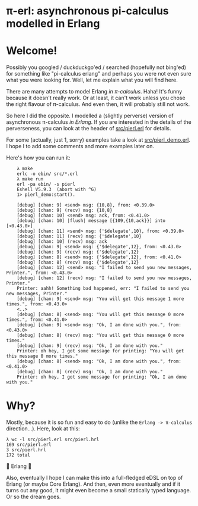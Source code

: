π-erl: asynchronous pi-calculus modelled in Erlang
===================================================

# Welcome!

Possibly you googled / duckduckgo'ed / searched (hopefully not bing'ed) for
something like "pi-calculus erlang" and perhaps you were not even sure what you
were looking for. Well, let me explain what you will find here.

There are many attempts to model Erlang *in π-calculus*. Haha! It's funny
because it doesn't really work. Or at least, it can't work unless you chose the
right flavour of π-calculus. And even then, it will probably still not work.

So here I did the opposite. I modelled a (slightly perverse) version of
asynchronous π-calculus *in Erlang*. If you are interested in the details of
the perverseness, you can look at the header of [src/pierl.erl](src/pierl.erl)
for details.

For some (actually, just 1, sorry) examples take a look at
[src/pierl_demo.erl](src/pierl_demo.erl). I hope I to add some comments and
more examples later on.

Here's how you can run it:

        λ make
        erlc -o ebin/ src/*.erl
        λ make run
        erl -pa ebin/ -s pierl
        Eshell V5.9.3  (abort with ^G)
        1> pierl_demo:start().

        [debug] [chan: 9] <send> msg: {10,8}, from: <0.39.0>
        [debug] [chan: 9] (recv) msg: {10,8}
        [debug] [chan: 10] <send> msg: ack, from: <0.41.0>
        [debug] [chan: 10] |flush| message [{109,{10,ack}}] into [<0.43.0>]
        [debug] [chan: 11] <send> msg: {'$delegate',10}, from: <0.39.0>
        [debug] [chan: 11] (recv) msg: {'$delegate',10}
        [debug] [chan: 10] (recv) msg: ack
        [debug] [chan: 9] <send> msg: {'$delegate',12}, from: <0.43.0>
        [debug] [chan: 9] (recv) msg: {'$delegate',12}
        [debug] [chan: 8] <send> msg: {'$delegate',12}, from: <0.41.0>
        [debug] [chan: 8] (recv) msg: {'$delegate',12}
        [debug] [chan: 12] <send> msg: "I failed to send you new messages, Printer.", from: <0.43.0>
        [debug] [chan: 12] (recv) msg: "I failed to send you new messages, Printer."
        Printer: aahh! Something bad happened, err: "I failed to send you new messages, Printer."
        [debug] [chan: 9] <send> msg: "You will get this message 1 more times.", from: <0.43.0>
        <..>
        [debug] [chan: 8] <send> msg: "You will get this message 0 more times.", from: <0.41.0>
        [debug] [chan: 9] <send> msg: "Ok, I am done with you.", from: <0.43.0>
        [debug] [chan: 8] (recv) msg: "You will get this message 0 more times."
        [debug] [chan: 9] (recv) msg: "Ok, I am done with you."
        Printer: oh hey, I got some message for printing: "You will get this message 0 more times."
        [debug] [chan: 8] <send> msg: "Ok, I am done with you.", from: <0.41.0>
        [debug] [chan: 8] (recv) msg: "Ok, I am done with you."
        Printer: oh hey, I got some message for printing: "Ok, I am done with you."


# Why?

Mostly, because it is so fun and easy to do (unlike the `Erlang -> π-calculus`
direction...). Here, look at this:

    λ wc -l src/pierl.erl src/pierl.hrl
    169 src/pierl.erl
    3 src/pierl.hrl
    172 total

:sparkling_heart: Erlang :sparkling_heart:

Also, eventually I hope I can make this into a full-fledged eDSL on top of
Erlang (or maybe Core Erlang). And then, even more eventually and if it turns
out any good, it might even become a small statically typed language. Or so the
dream goes.

